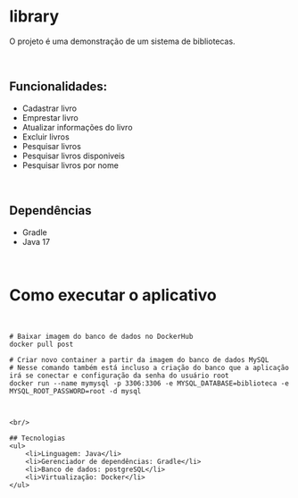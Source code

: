 # library
O projeto é uma demonstração de um sistema de bibliotecas. 

<br/>

## Funcionalidades:
<ul>
    <li>Cadastrar livro</li>
    <li>Emprestar livro</li> 
    <li>Atualizar informações do livro</li>
    <li>Excluir livros</li>
    <li>Pesquisar livros</li>
    <li>Pesquisar livros disponiveis</li>
    <li>Pesquisar livros por nome</li>
</ul>

<br/>

## Dependências
<ul>
    <li>Gradle</li>
    <li>Java 17</li>
</ul>

<br/>

# Como executar o aplicativo
</br>

```
# Baixar imagem do banco de dados no DockerHub
docker pull post

# Criar novo container a partir da imagem do banco de dados MySQL
# Nesse comando também está incluso a criação do banco que a aplicação irá se conectar e configuração da senha do usuário root
docker run --name mymysql -p 3306:3306 -e MYSQL_DATABASE=biblioteca -e MYSQL_ROOT_PASSWORD=root -d mysql



<br/>

## Tecnologias
<ul>
    <li>Linguagem: Java</li>
    <li>Gerenciador de dependências: Gradle</li>
    <li>Banco de dados: postgreSQL</li>
    <li>Virtualização: Docker</li>
</ul>
